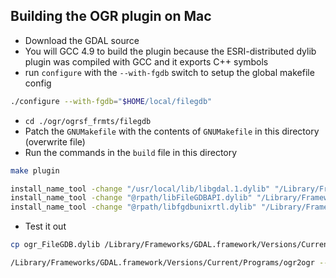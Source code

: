 ## Building the OGR plugin on Mac

- Download the GDAL source
- You will GCC 4.9 to build the plugin because the ESRI-distributed dylib plugin was compiled with GCC and it exports C++ symbols
- run `configure` with the `--with-fgdb` switch to setup the global makefile config

```sh
./configure --with-fgdb="$HOME/local/filegdb"
```

- `cd ./ogr/ogrsf_frmts/filegdb`
- Patch the `GNUMakefile` with the contents of `GNUMakefile` in this directory (overwrite file)
- Run the commands in the `build` file in this directory

```sh
make plugin

install_name_tool -change "/usr/local/lib/libgdal.1.dylib" "/Library/Frameworks/GDAL.framework/Versions/Current/GDAL" ogr_FileGDB.dylib
install_name_tool -change "@rpath/libFileGDBAPI.dylib" "/Library/Frameworks/GDAL.framework/Versions/Current/PlugIns/libFileGDBAPI.dylib" ogr_FileGDB.dylib
install_name_tool -change "@rpath/libfgdbunixrtl.dylib" "/Library/Frameworks/GDAL.framework/Versions/Current/PlugIns/libfgdbunixrtl.dylib" ogr_FileGDB.dylib
```

- Test it out

```sh
cp ogr_FileGDB.dylib /Library/Frameworks/GDAL.framework/Versions/Current/PlugIns

/Library/Frameworks/GDAL.framework/Versions/Current/Programs/ogr2ogr --formats | grep FileGDB
```
